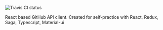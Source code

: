 ![Travis CI status](https://travis-ci.com/vatosarmat/gh-probe.svg?branch=master)

React based GitHub API client. Created for self-practice with React, Redux, Saga, Typescript, Material-ui
